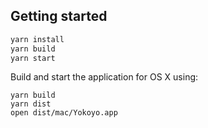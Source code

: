 ## Getting started

```sh
yarn install
yarn build
yarn start
```

Build and start the application for OS X using:

```
yarn build
yarn dist
open dist/mac/Yokoyo.app
```